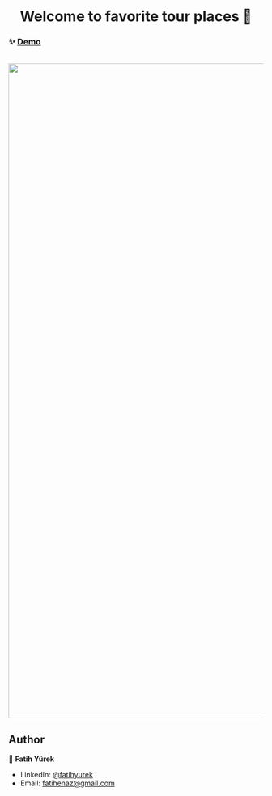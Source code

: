 <h1 align="center">Welcome to favorite tour places 👋</h1>



### ✨ [Demo](https://popular-places-react.netlify.app/)

  </br>
<a href='https://popular-places-react.netlify.app/' target='_blank'>
  <img src='https://user-images.githubusercontent.com/81515422/138608962-73185e95-1d83-47ac-be8b-247abb1f1a9e.gif' width="1295" />
</a>


## Author

👤 **Fatih Yürek**

- LinkedIn: [@fatihyurek](https://www.linkedin.com/in/fatihyurek/)
- Email: fatihenaz@gmail.com



